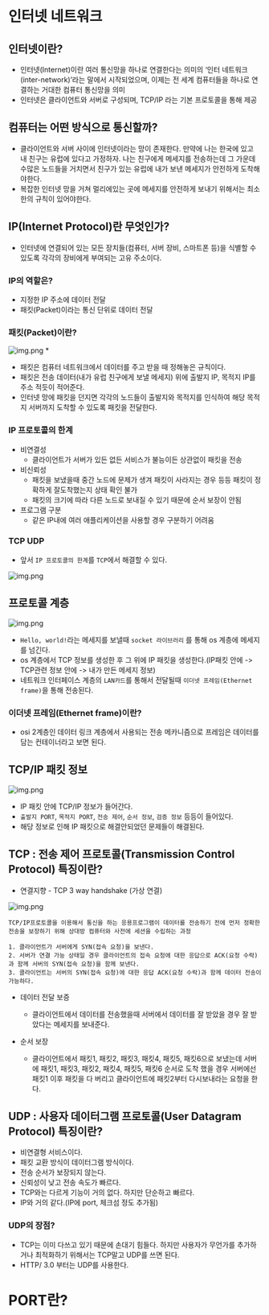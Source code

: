 # 인터넷 네트워크

## 인터넷이란?
* 인터넷(Internet)이란 여러 통신망을 하나로 연결한다는 의미의 ‘인터 네트워크(inter-network)’라는 말에서 시작되었으며, 
이제는 전 세계 컴퓨터들을 하나로 연결하는 거대한 컴퓨터 통신망을 의미
* 인터넷은 클라이언트와 서버로 구성되며, TCP/IP 라는 기본 프로토콜을 통해 제공

## 컴퓨터는 어떤 방식으로 통신할까?
* 클라이언트와 서버 사이에 인터넷이라는 망이 존재한다. 만약에 나는 한국에 있고 내 친구는 유럽에 있다고 가정하자.
나는 친구에게 메세지를 전송하는데 그 가운데 수많은 노드들을 거치면서 친구가 있는 유럽에 내가 보낸 메세지가 안전하게 도착해야한다.
* 복잡한 인터넷 망을 거쳐 멀리에있는 곳에 메세지를 안전하게 보내기 위해서는 최소한의 규칙이 있어야한다.

## IP(Internet Protocol)란 무엇인가?
* 인터넷에 연결되어 있는 모든 장치들(컴퓨터, 서버 장비, 스마트폰 등)을
식별할 수 있도록 각각의 장비에게 부여되는 고유 주소이다.

### IP의 역할은?
* 지정한 IP 주소에 데이터 전달
* 패킷(Packet)이라는 통신 단위로 데이터 전달

### 패킷(Packet)이란?
![img.png](../image/img.png)
* 
* 패킷은 컴퓨터 네트워크에서 데이터를 주고 받을 때 정해놓은 규칙이다.
* 패킷은 전송 데이터(내가 유럽 친구에게 보낼 메세지) 위에 출발지 IP, 목적지 IP를 주소 적듯이 적어준다.
* 인터넷 망에 패킷을 던지면 각각의 노드들이 출발지와 목적지를 인식하여 해당 목적지 서버까지 도착할 수 있도록 패킷을 전달한다.

### IP 프로토콜의 한계
* 비연결성 
  * 클라이언트가 서버가 있든 없든 서비스가 불능이든 상관없이 패킷을 전송
* 비신뢰성
  * 패킷을 보냈을때 중간 노드에 문제가 생겨 패킷이 사라지는 경우 등등 패킷이 정확하게 잘도착했는지 상태 확인 불가
  * 패킷의 크기에 따라 다른 노드로 보내질 수 있기 때문에 순서 보장이 안됨
* 프로그램 구분
  * 같은 IP내에 여러 애플리케이션을 사용할 경우 구분하기 어려움

### TCP UDP
* 앞서 ```IP 프로토콜의 한계```를 ```TCP```에서 해결할 수 있다.

![img.png](../image/img-1.png)

## 프로토콜 계층
![img.png](../image/img-3.png)

* ```Hello, world!```라는 메세지를 보낼때 ```socket 라이브러리``` 를 통해 os 계층에 메세지를 넘긴다.
* os 계층에서 TCP 정보를 생성한 후 그 위에 IP 패킷을 생성한다.(IP패킷 안에 -> TCP관련 정보 안에 -> 내가 만든 메세지 정보)
* 네트워크 인터페이스 계층의 ```LAN카드```를 통해서 전달될때 ```이더넷 프레임(Ethernet frame)```을 통해 전송된다.

### 이더넷 프레임(Ethernet frame)이란?
* osi 2계층인 데이터 링크 계층에서 사용되는 전송 메카니즘으로 프레임은 데이터를 담는 컨테이너라고 보면 된다.

## TCP/IP 패킷 정보
![img.png](../image/img-4.png)

* IP 패킷 안에 TCP/IP 정보가 들어간다.
* ```출발지 PORT```, ```목적지 PORT```, ```전송 제어```, ```순서 정보```, ```검증 정보``` 등등이 들어있다.
* 해당 정보로 인해 IP 패킷으로 해결안되었던 문제들이 해결된다.

## TCP : 전송 제어 프로토콜(Transmission Control Protocol) 특징이란?
* 연결지향 - TCP 3 way handshake (가상 연결)

![img.png](../image/tcp3wayhandshake.png)
```
TCP/IP프로토콜을 이용해서 통신을 하는 응용프로그램이 데이터를 전송하기 전에 먼저 정확한 전송을 보장하기 위해 상대방 컴퓨터와 사전에 세션을 수립하는 과정

1. 클라이언트가 서버에게 SYN(접속 요청)을 보낸다.
2. 서버가 연결 가능 상태일 경우 클라이언트의 접속 요청에 대한 응답으로 ACK(요청 수락)과 함께 서버의 SYN(접속 요청)을 함께 보낸다.
3. 클라이언트는 서버의 SYN(접속 요청)에 대한 응답 ACK(요청 수락)과 함께 데이터 전송이 가능하다.
```


* 데이터 전달 보증
  * 클라이언트에서 데이터를 전송했을때 서버에서 데이터를 잘 받았을 경우 잘 받았다는 메세지를 보내준다.

* 순서 보장
  * 클라이언트에서 패킷1, 패킷2, 패킷3, 패킷4, 패킷5, 패킷6으로 보냈는데 서버에 패킷1, 패킷3, 패킷2, 패킷4, 패킷5, 패킷6 순서로 도착
    했을 경우 서버에선 패킷1 이후 패킷을 다 버리고 클라이언트에 패킷2부터 다시보내라는 요청을 한다.

## UDP : 사용자 데이터그램 프로토콜(User Datagram Protocol) 특징이란?
* 비연결형 서비스이다.
* 패킷 교환 방식이 데이터그램 방식이다.
* 전송 순서가 보장되지 않는다.
* 신뢰성이 낮고 전송 속도가 빠르다.
* TCP와는 다르게 기능이 거의 없다. 하지만 단순하고 빠르다.
* IP와 거의 같다.(IP에 port, 체크섬 정도 추가됨)

### UDP의 장점?
* TCP는 이미 다쓰고 있기 때문에 손대기 힘들다. 하지만 사용자가 무언가를 추가하거나 최적화하기 위해서는 TCP말고 UDP를 쓰면 된다.
* HTTP/ 3.0 부터는 UDP를 사용한다.

# PORT란?
